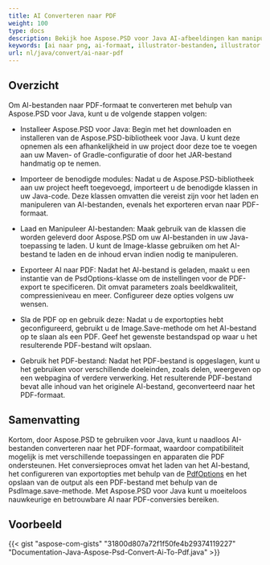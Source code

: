 ```yaml
---
title: AI Converteren naar PDF
weight: 100
type: docs
description: Bekijk hoe Aspose.PSD voor Java AI-afbeeldingen kan manipuleren en converteren naar PDF
keywords: [ai naar png, ai-formaat, illustrator-bestanden, illustrator converteren, ai naar pdf, ai naar jpeg, ai naar tiff, ai naar psd, psd-api, java, voorbeeldcode]
url: nl/java/convert/ai-naar-pdf
---
```


## **Overzicht**
Om AI-bestanden naar PDF-formaat te converteren met behulp van Aspose.PSD voor Java, kunt u de volgende stappen volgen:

- Installeer Aspose.PSD voor Java: Begin met het downloaden en installeren van de Aspose.PSD-bibliotheek voor Java. U kunt deze opnemen als een afhankelijkheid in uw project door deze toe te voegen aan uw Maven- of Gradle-configuratie of door het JAR-bestand handmatig op te nemen.

- Importeer de benodigde modules: Nadat u de Aspose.PSD-bibliotheek aan uw project heeft toegevoegd, importeert u de benodigde klassen in uw Java-code. Deze klassen omvatten die vereist zijn voor het laden en manipuleren van AI-bestanden, evenals het exporteren ervan naar PDF-formaat.

- Laad en Manipuleer AI-bestanden: Maak gebruik van de klassen die worden geleverd door Aspose.PSD om uw AI-bestanden in uw Java-toepassing te laden. U kunt de Image-klasse gebruiken om het AI-bestand te laden en de inhoud ervan indien nodig te manipuleren.

- Exporteer AI naar PDF: Nadat het AI-bestand is geladen, maakt u een instantie van de PsdOptions-klasse om de instellingen voor de PDF-export te specificeren. Dit omvat parameters zoals beeldkwaliteit, compressieniveau en meer. Configureer deze opties volgens uw wensen.

- Sla de PDF op en gebruik deze: Nadat u de exportopties hebt geconfigureerd, gebruikt u de Image.Save-methode om het AI-bestand op te slaan als een PDF. Geef het gewenste bestandspad op waar u het resulterende PDF-bestand wilt opslaan.

- Gebruik het PDF-bestand: Nadat het PDF-bestand is opgeslagen, kunt u het gebruiken voor verschillende doeleinden, zoals delen, weergeven op een webpagina of verdere verwerking. Het resulterende PDF-bestand bevat alle inhoud van het originele AI-bestand, geconverteerd naar het PDF-formaat.

## **Samenvatting**
Kortom, door Aspose.PSD te gebruiken voor Java, kunt u naadloos AI-bestanden converteren naar het PDF-formaat, waardoor compatibiliteit mogelijk is met verschillende toepassingen en apparaten die PDF ondersteunen. Het conversieproces omvat het laden van het AI-bestand, het configureren van exportopties met behulp van de [PdfOptions](https://reference.aspose.com/psd/java/com.aspose.psd.imageoptions/pdfoptions/) en het opslaan van de output als een PDF-bestand met behulp van de PsdImage.save-methode. Met Aspose.PSD voor Java kunt u moeiteloos nauwkeurige en betrouwbare AI naar PDF-conversies bereiken.

## **Voorbeeld**
{{< gist "aspose-com-gists" "31800d807a72f1f50fe4b29374119227" "Documentation-Java-Aspose-Psd-Convert-Ai-To-Pdf.java" >}}

